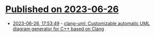 # [Published on 2023-06-26](index.md)

* [2023-06-26, 17:53:49](https://lobste.rs/s/bvwr0v/clang_uml_customizable_automatic_uml) - [clang-uml: Customizable automatic UML diagram generator for C++ based on Clang](https://github.com/bkryza/clang-uml)
